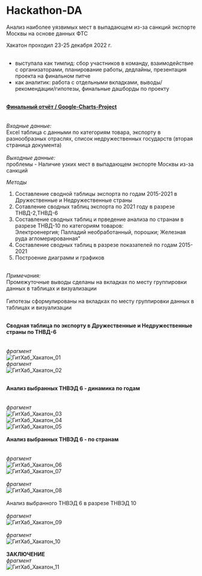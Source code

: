 # Hackathon-DA
Анализ наиболее уязвимых мест в выпадающем из-за санкций экспорте Москвы на основе данных ФТС

Хакатон проходил 23-25 декабря 2022 г.<br><br>
- выступала как тимлид: сбор участников в команду,
взаимодействие с организаторами, планирование работы,
дедлайны, презентация проекта на финальном питче
- как аналитик: работа с отдельными вкладками, выводы/
рекомендации/гипотезы, финальные дашборды по проекту
<br><br>

**[Финальный отчёт / Google-Charts-Project](https://docs.google.com/spreadsheets/d/15KC6h2NDxStrkNJAvQLOxy9itxK1qdTNCzO5R8ywO1Y/edit#gid=1492720701)**<br>
<br><br>
*Входные данные:*<br>
Excel таблица с данными по категориям товара,  экспорту в разнообразных отраслях, список недружественных государств (вторая страница документа)<br><br>
*Выходные данные:*<br>
проблемы - Наличие узких мест в выпадающем экспорте Москвы из-за санкций <br>

*Методы*<br>
1. Составление сводной таблицы экспорта по годам 2015-2021 в Дружественные и Недружественные страны	<br>						
2. Сотавление сводных таблиц экспорта по 2021 году в разрезе ТНВД-2,ТНВД-6<br>							
3. Составление сводных таблиц и прведение анализа по странам в разрезе ТНВД-10 по категориям товаров: <br>
Электроенергия; Палладий необработанный, порошки; Железная руда агломерированная"	<br>						
4.  Составление сводных таблиц в разрезе показателей по годам 2015-2021		<br>					
5.  Построение диаграмм и графиков <br><br>

*Примечания:*<br>
Промежуточные выводы сделаны на вкладках по месту группировки данных в таблицах и визуализации	<br>						
Гипотезы сформулированы на вкладках по месту группировки данных в таблицах и визуализации		<br><br>			


**Сводная таблица по экспорту в Дружественные и Недружественные страны по ТНВД-6** <br>	<br>	
*фрагмент*<br>
![ГитХаб_Хакатон_01](https://user-images.githubusercontent.com/110056199/215554508-e585e30b-59a4-41eb-bc80-fd4a2c62ab18.jpg)<br>
*фрагмент*<br>
![ГитХаб_Хакатон_02](https://user-images.githubusercontent.com/110056199/215554903-8af7a71d-7649-49d4-9547-7e2a9894fd5f.jpg)<br>	<br>	

**Анализ выбранных ТНВЭД 6 - динамика по годам**<br><br>	
*фрагмент*<br>
![ГитХаб_Хакатон_03](https://user-images.githubusercontent.com/110056199/216051485-2f9ca945-8941-4a2b-9d86-7bd50fb5ad64.jpg)
<br>
![ГитХаб_Хакатон_04](https://user-images.githubusercontent.com/110056199/216051530-d7f24cbb-ea51-45b7-9807-9dfece56dbe4.jpg)
<br>
![ГитХаб_Хакатон_05](https://user-images.githubusercontent.com/110056199/216051619-efb7d8c6-7297-446c-8a75-ab6d8842b415.jpg)
<br><br>
**Анализ выбранных ТНВЭД 6 - по странам**<br><br>	
*фрагмент*<br>
![ГитХаб_Хакатон_06](https://user-images.githubusercontent.com/110056199/216053146-836d815f-37ea-41a8-a744-38e045a0582c.jpg)
<br>
![ГитХаб_Хакатон_07](https://user-images.githubusercontent.com/110056199/216053220-c1926462-f377-4679-aaf7-acde2293dd3a.jpg)
<br><br>
*фрагмент*<br>
![ГитХаб_Хакатон_08](https://user-images.githubusercontent.com/110056199/216664854-26672899-a13a-4b3b-af68-0aa5a509cb53.jpg)
<br><br>
Анализ выбранного ТНВЭД 6 в разрезе ТНВЭД 10
<br><br>
*фрагмент*<br>
![ГитХаб_Хакатон_09](https://user-images.githubusercontent.com/110056199/216665337-fc0e38e0-d0bd-44b1-9897-185e54a58b87.jpg)
<br>
<br>
*фрагмент*<br>
![ГитХаб_Хакатон_10](https://user-images.githubusercontent.com/110056199/216665801-96c30d58-1c7e-4858-85f0-2d9df3d2404c.jpg)<br>
<br>
**ЗАКЛЮЧЕНИЕ**
<br>
*фрагмент*<br>
![ГитХаб_Хакатон_11](https://user-images.githubusercontent.com/110056199/216666394-47419a26-0989-4ff5-81c8-16ecdd455393.jpg)
